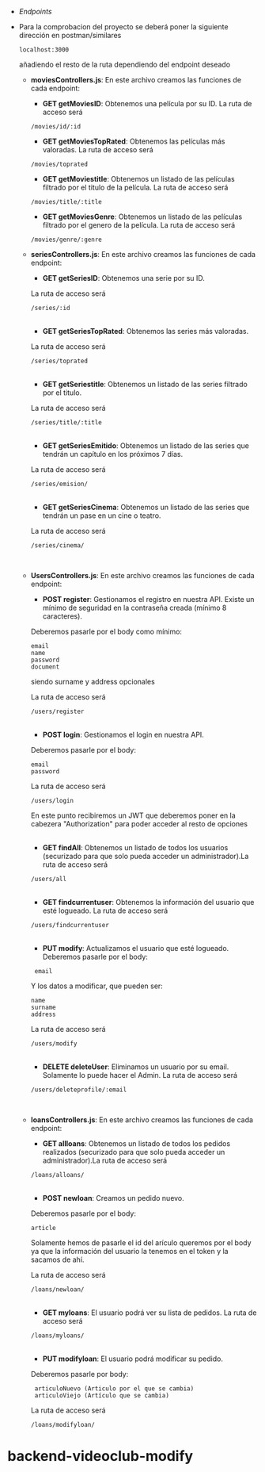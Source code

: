 * *Endpoints*

 * Para la comprobacion del proyecto se deberá poner la siguiente dirección en postman/similares
      ````
      localhost:3000
      ````
      
      añadiendo el resto de la ruta dependiendo del endpoint deseado

    * **moviesControllers.js**: En este archivo creamos las funciones de cada endpoint:
        * **GET getMoviesID**: Obtenemos una película por su ID. La ruta de acceso será 
        ````
        /movies/id/:id 
        ````
        * **GET getMoviesTopRated**: Obtenemos las películas más valoradas. La ruta de acceso será 
        ````
        /movies/toprated
        ````
        * **GET getMoviestitle**: Obtenemos un listado de las películas filtrado por el titulo de la película. La ruta de acceso será 
        
        ````
        /movies/title/:title
        ````

        * **GET getMoviesGenre**: Obtenemos un listado de las películas filtrado por el genero de la película. La ruta de acceso será 
        ````
        /movies/genre/:genre
        ````

    * **seriesControllers.js**: En este archivo creamos las funciones de cada endpoint:

        * **GET getSeriesID**: Obtenemos una serie por su ID. 
        
        La ruta de acceso será 
        ````
        /series/:id 
        ````
        <br>

        * **GET getSeriesTopRated**: Obtenemos las series más valoradas. 
        
        La ruta de acceso será 
        ````
        /series/toprated
        ````
        <br>

        * **GET getSeriestitle**: Obtenemos un listado de las series filtrado por el titulo. 
        
        La ruta de acceso será 
        
        ````
        /series/title/:title
        ````

        <br>

        * **GET getSeriesEmitido**: Obtenemos un listado de las series que tendrán un capítulo en los próximos 7 días. 
        
        La ruta de acceso será 
        ````
        /series/emision/
        ````
        <br>

        * **GET getSeriesCinema**: Obtenemos un listado de las series que tendrán un pase en un cine o teatro. 
        
        La ruta de acceso será 
        ````
        /series/cinema/
        ````

        <br>

    * **UsersControllers.js**: En este archivo creamos las funciones de cada endpoint:
        * **POST register**: Gestionamos el registro en nuestra API. Existe un mínimo de seguridad en la contraseña creada (mínimo 8 caracteres). 
        
        Deberemos pasarle por el body como mínimo:
        ````
        email
        name
        password
        document
        ````
        siendo surname y address opcionales
        
        La ruta de acceso será 
        ````
        /users/register
        ````
        <br>

        * **POST login**: Gestionamos el login en nuestra API.
        
        Deberemos pasarle por el body:
        ````
        email
        password
        ````
         La ruta de acceso será 
        ````
        /users/login
        ````
        En este punto recibiremos un JWT que deberemos poner en la cabezera "Authorization" para poder acceder al resto de opciones 

        <br>

        * **GET findAll**: Obtenemos un listado de todos los usuarios (securizado para que solo pueda acceder un administrador).La ruta de acceso será 
        ````
        /users/all
        ````
        <br>

        * **GET findcurrentuser**: Obtenemos la información del usuario que esté logueado. La ruta de acceso será 
        ````
        /users/findcurrentuser
        ````
        <br>

        * **PUT modify**: Actualizamos el usuario que esté logueado. Deberemos pasarle por el body:
        ````
         email
         ````
        Y los datos a modificar, que pueden ser: 

        ````
        name
        surname
        address
         ````
        La ruta de acceso será 
        ````
        /users/modify
        ````
        
        <br>
        
        * **DELETE deleteUser**: Eliminamos un usuario por su email. Solamente lo puede hacer el Admin. La ruta de acceso será 
        ````
        /users/deleteprofile/:email
        ````

        <br>

    * **loansControllers.js**: En este archivo creamos las funciones de cada endpoint:
        * **GET allloans**: Obtenemos un listado de todos los pedidos realizados (securizado para que solo pueda acceder un administrador).La ruta de acceso será 
        ````
        /loans/alloans/
        ````

        <br>

        * **POST newloan**: Creamos un pedido nuevo. 
        
        Deberemos pasarle por el body:

        ````
        article
        ````

         Solamente hemos de pasarle el id del arículo queremos por el body ya que la información del usuario la tenemos en el token y la sacamos de ahí. 
         
         La ruta de acceso será 
        ````
        /loans/newloan/
        ````

        <br>

        * **GET myloans**: El usuario podrá ver su lista de pedidos. La ruta de acceso será 
        ````
        /loans/myloans/
        ````

        <br>

        * **PUT modifyloan**: El usuario podrá modificar su pedido.
        
        Deberemos pasarle por body:
        
        ````
         articuloNuevo (Articulo por el que se cambia)
         articuloViejo (Artículo que se cambia) 
         ````

         La ruta de acceso será 
        ````
        /loans/modifyloan/
        ````



# backend-videoclub-modify
